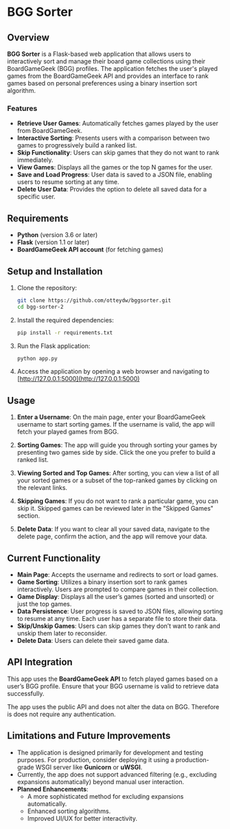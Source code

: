# BGG Sorter

## Overview

**BGG Sorter** is a Flask-based web application that allows users to interactively sort and manage their board game collections using their BoardGameGeek (BGG) profiles. The application fetches the user's played games from the BoardGameGeek API and provides an interface to rank games based on personal preferences using a binary insertion sort algorithm.

### Features

- **Retrieve User Games**: Automatically fetches games played by the user from BoardGameGeek.
- **Interactive Sorting**: Presents users with a comparison between two games to progressively build a ranked list.
- **Skip Functionality**: Users can skip games that they do not want to rank immediately.
- **View Games**: Displays all the games or the top N games for the user.
- **Save and Load Progress**: User data is saved to a JSON file, enabling users to resume sorting at any time.
- **Delete User Data**: Provides the option to delete all saved data for a specific user.

## Requirements

- **Python** (version 3.6 or later)
- **Flask** (version 1.1 or later)
- **BoardGameGeek API account** (for fetching games)

## Setup and Installation

1. Clone the repository:

   ```bash
   git clone https://github.com/otteydw/bggsorter.git
   cd bgg-sorter-2
   ```

2. Install the required dependencies:

   ```bash
   pip install -r requirements.txt
   ```

3. Run the Flask application:

   ```bash
   python app.py
   ```

4. Access the application by opening a web browser and navigating to [http://127.0.0.1:5000](http://127.0.0.1:5000)

## Usage

1. **Enter a Username**: On the main page, enter your BoardGameGeek username to start sorting games. If the username is valid, the app will fetch your played games from BGG.

2. **Sorting Games**: The app will guide you through sorting your games by presenting two games side by side. Click the one you prefer to build a ranked list.

3. **Viewing Sorted and Top Games**: After sorting, you can view a list of all your sorted games or a subset of the top-ranked games by clicking on the relevant links.

4. **Skipping Games**: If you do not want to rank a particular game, you can skip it. Skipped games can be reviewed later in the "Skipped Games" section.

5. **Delete Data**: If you want to clear all your saved data, navigate to the delete page, confirm the action, and the app will remove your data.

## Current Functionality

- **Main Page**: Accepts the username and redirects to sort or load games.
- **Game Sorting**: Utilizes a binary insertion sort to rank games interactively. Users are prompted to compare games in their collection.
- **Game Display**: Displays all the user’s games (sorted and unsorted) or just the top games.
- **Data Persistence**: User progress is saved to JSON files, allowing sorting to resume at any time. Each user has a separate file to store their data.
- **Skip/Unskip Games**: Users can skip games they don’t want to rank and unskip them later to reconsider.
- **Delete Data**: Users can delete their saved game data.

## API Integration

This app uses the **BoardGameGeek API** to fetch played games based on a user’s BGG profile. Ensure that your BGG username is valid to retrieve data successfully.

The app uses the public API and does not alter the data on BGG. Therefore is does not require any authentication.

## Limitations and Future Improvements

- The application is designed primarily for development and testing purposes. For production, consider deploying it using a production-grade WSGI server like **Gunicorn** or **uWSGI**.
- Currently, the app does not support advanced filtering (e.g., excluding expansions automatically) beyond manual user interaction.
- **Planned Enhancements**:
    - A more sophisticated method for excluding expansions automatically.
    - Enhanced sorting algorithms.
    - Improved UI/UX for better interactivity.
